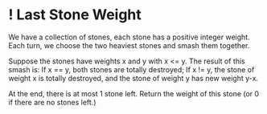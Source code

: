 # ! Last Stone Weight

We have a collection of stones, each stone has a positive integer weight.
Each turn, we choose the two heaviest stones and smash them together.

Suppose the stones have weights x and y with x <= y. The result of this smash is:
If x == y, both stones are totally destroyed;
If x != y, the stone of weight x is totally destroyed, and the stone of weight
y has new weight y-x.

At the end, there is at most 1 stone left.
Return the weight of this stone (or 0 if there are no stones left.)
